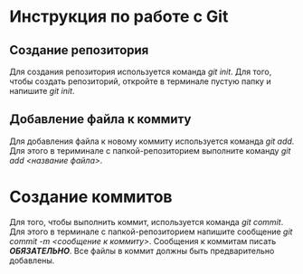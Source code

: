 # Инструкция по работе с Git

## Создание репозитория
Для создания репозитория используется команда *git init*. Для того, чтобы создать репозиторий, откройте в терминале пустую папку и напишите *git init*.

## Добавление файла к коммиту
Для добавления файла к новому коммиту используется команда *git add*. Для этого в териминале с папкой-репозиторием выполните команду *git add <название файла>*.

# Создание коммитов
Для того, чтобы выполнить коммит, используется команда *git commit*. Для этого в терминале с папкой-репозиторием напишите сообщение *git commit -m <сообщение к коммиту>*. Сообщения к коммитам писать ***ОБЯЗАТЕЛЬНО***. Все файлы в коммит должны быть предварительно добавлены.
